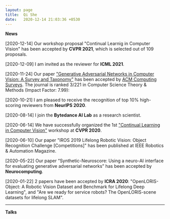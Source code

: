 ```yaml
---
layout: page
title:  Qi She
date:   2020-12-14 21:03:36 +0530
---
```


**News**


[2020-12-14] Our workshop proposal "Continual Learnig in Computer Vision" has been accepted by **CVPR 2021**, which is selected out of 109 proposals.

[2020-12-09] I am invited as the reviewer for **ICML 2021**.

[2020-11-24] Our paper ["Generative Adversarial Networks in Computer Vision: A Survey and Taxonomy"][GAN Survey] has been accepted by [ACM Computing Surveys][ACM Computing Surveys]. The journal is ranked 3/221 in Computer Science Theory & Methods (Impact Factor: 7.99):

[2020-10-21] I am pleased to receive the recognition of top 10% high-scoring reviewers from **NeurIPS 2020**.

[2020-08-14] I join the **Bytedance AI Lab** as a research scientist.

[2020-06-14] We have successfully organized the 1st ["Continual Learning in Computer Vision"][CLVISION] workshop at **CVPR 2020**.

[2020-06-10] Our paper "IROS 2019 Lifelong Robotic Vision: Object Recognition Challenge [Competitions]" has been published at IEEE Robotics & Automation Magazine.

[2020-05-22] Our paper “Synthetic-Neuroscore: Using a neuro-AI interface for evaluating generative adversarial networks” has been accepted by **Neurocomputing**.

[2020-01-22] 2 papers have been accepted by **ICRA 2020**: "OpenLORIS-Object: A Robotic Vision Dataset and Benchmark for Lifelong Deep Learning", and "Are we ready for service robots? The OpenLORIS-scene datasets for lifelong SLAM".

[ACM Computing Surveys]: https://www.letpub.com.cn/index.php?page=journalapp&view=detail&journalid=19
[CLVISION]: https://sites.google.com/view/clvision2020/overview?authuser=0
[GAN Survey]:https://arxiv.org/abs/1906.01529

___________
**Talks**
